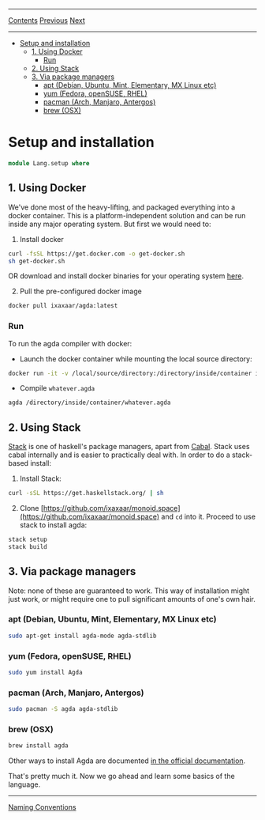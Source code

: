 ****
[Contents](contents.html)
[Previous](Lang.intro.html)
[Next](Lang.naming.html)

<!-- START doctoc generated TOC please keep comment here to allow auto update -->
<!-- DON'T EDIT THIS SECTION, INSTEAD RE-RUN doctoc TO UPDATE -->
****

- [Setup and installation](#setup-and-installation)
  - [1. Using Docker](#1-using-docker)
    - [Run](#run)
  - [2. Using Stack](#2-using-stack)
  - [3. Via package managers](#3-via-package-managers)
    - [apt (Debian, Ubuntu, Mint, Elementary, MX Linux etc)](#apt-debian-ubuntu-mint-elementary-mx-linux-etc)
    - [yum (Fedora, openSUSE, RHEL)](#yum-fedora-opensuse-rhel)
    - [pacman (Arch, Manjaro, Antergos)](#pacman-arch-manjaro-antergos)
    - [brew (OSX)](#brew-osx)

<!-- END doctoc generated TOC please keep comment here to allow auto update -->

# Setup and installation

```agda
module Lang.setup where
```

## 1. Using Docker

We've done most of the heavy-lifting, and packaged everything into a docker container. This is a platform-independent solution and can be run inside any major operating system. But first we would need to:

1. Install docker

```bash
curl -fsSL https://get.docker.com -o get-docker.sh
sh get-docker.sh
```

OR download and install docker binaries for your operating system [here](https://github.com/docker/engine/releases).

2. Pull the pre-configured docker image

```bash
docker pull ixaxaar/agda:latest
```

### Run

To run the agda compiler with docker:

- Launch the docker container while mounting the local source directory:

```bash
docker run -it -v /local/source/directory:/directory/inside/container ixaxaar/agda bash
```

- Compile `whatever.agda`

```bash
agda /directory/inside/container/whatever.agda
```

## 2. Using Stack

[Stack](https://www.haskellstack.org/) is one of haskell's package managers, apart from [Cabal](https://www.haskell.org/cabal/). Stack uses cabal internally and is easier to practically deal with. In order to do a stack-based install:

1. Install Stack:

```bash
curl -sSL https://get.haskellstack.org/ | sh
```

2. Clone [https://github.com/ixaxaar/monoid.space](https://github.com/ixaxaar/monoid.space) and `cd` into it. Proceed to use stack to install agda:

```bash
stack setup
stack build
```

## 3. Via package managers

Note: none of these are guaranteed to work. This way of installation might just work, or might require one to pull significant amounts of one's own hair.

### apt (Debian, Ubuntu, Mint, Elementary, MX Linux etc)

```bash
sudo apt-get install agda-mode agda-stdlib
```

### yum (Fedora, openSUSE, RHEL)

```bash
sudo yum install Agda
```

### pacman (Arch, Manjaro, Antergos)

```bash
sudo pacman -S agda agda-stdlib
```

### brew (OSX)

```bash
brew install agda
```

Other ways to install Agda are documented [in the official documentation](https://agda.readthedocs.io/en/v2.5.4/getting-started/installation.html).

That's pretty much it. Now we go ahead and learn some basics of the language.

****
[Naming Conventions](./Lang.naming.html)
